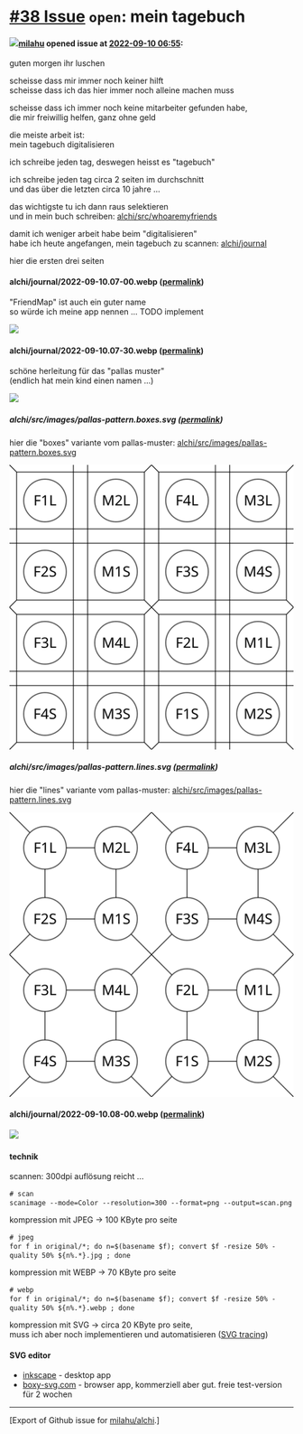 # [\#38 Issue](https://github.com/milahu/alchi/issues/38) `open`: mein tagebuch

#### <img src="https://private-avatars.githubusercontent.com/u/12958815?jwt=eyJhbGciOiJIUzI1NiIsInR5cCI6IkpXVCJ9.eyJpc3MiOiJnaXRodWIuY29tIiwiYXVkIjoicmF3LmdpdGh1YnVzZXJjb250ZW50LmNvbSIsImtleSI6ImtleTEiLCJleHAiOjE3MzQ2NTYyMjAsIm5iZiI6MTczNDY1NTAyMCwicGF0aCI6Ii91LzEyOTU4ODE1In0.gNRkYbc2s1ZZSqkuSJ21Iovc8EwSLN_Ll51J4GeGe20&v=4" width="50">[milahu](https://github.com/milahu) opened issue at [2022-09-10 06:55](https://github.com/milahu/alchi/issues/38):

guten morgen ihr luschen

scheisse dass mir immer noch keiner hilft  
scheisse dass ich das hier immer noch alleine machen muss

scheisse dass ich immer noch keine mitarbeiter gefunden habe,  
die mir freiwillig helfen, ganz ohne geld

die meiste arbeit ist:  
mein tagebuch digitalisieren

ich schreibe jeden tag, deswegen heisst es "tagebuch"

ich schreibe jeden tag circa 2 seiten im durchschnitt  
und das über die letzten circa 10 jahre ...

das wichtigste tu ich dann raus selektieren  
und in mein buch schreiben:
[alchi/src/whoaremyfriends](https://github.com/milahu/alchi/tree/master/src/whoaremyfriends)

damit ich weniger arbeit habe beim "digitalisieren"  
habe ich heute angefangen, mein tagebuch zu scannen:
[alchi/journal](https://github.com/milahu/alchi/tree/master/journal)

hier die ersten drei seiten

<a name="alchi/journal/2022-09-10.07-00">

#### alchi/journal/2022-09-10.07-00.webp ([permalink](#user-content-alchi/journal/2022-09-10.07-00))

"FriendMap" ist auch ein guter name  
so würde ich meine app nennen ... TODO implement

![](https://raw.githubusercontent.com/milahu/alchi/master/journal/2022-09-10.07-00.webp)

<a name="alchi/journal/2022-09-10.07-30">

#### alchi/journal/2022-09-10.07-30.webp ([permalink](#user-content-alchi/journal/2022-09-10.07-30))

schöne herleitung für das "pallas muster"  
(endlich hat mein kind einen namen ...)

![](https://raw.githubusercontent.com/milahu/alchi/master/journal/2022-09-10.07-30.webp)

<a name="alchi/src/images/pallas-pattern.boxes.svg">

##### alchi/src/images/pallas-pattern.boxes.svg ([permalink](#user-content-alchi/src/images/pallas-pattern.boxes.svg))

hier die "boxes" variante vom pallas-muster:
[alchi/src/images/pallas-pattern.boxes.svg](https://github.com/milahu/alchi/blob/master/src/images/pallas-pattern.boxes.svg)

![](https://raw.githubusercontent.com/milahu/alchi/master/src/images/pallas-pattern.boxes.svg)

<a name="alchi/src/images/pallas-pattern.lines.svg">

##### alchi/src/images/pallas-pattern.lines.svg ([permalink](#user-content-alchi/src/images/pallas-pattern.lines.svg))

hier die "lines" variante vom pallas-muster:
[alchi/src/images/pallas-pattern.lines.svg](https://github.com/milahu/alchi/blob/master/src/images/pallas-pattern.lines.svg)

![](https://raw.githubusercontent.com/milahu/alchi/master/src/images/pallas-pattern.lines.svg)

<a name="alchi/journal/2022-09-10.08-00">

#### alchi/journal/2022-09-10.08-00.webp ([permalink](#user-content-alchi/journal/2022-09-10.08-00))

![](https://raw.githubusercontent.com/milahu/alchi/master/journal/2022-09-10.08-00.webp)

#### technik

scannen: 300dpi auflösung reicht ...

    # scan
    scanimage --mode=Color --resolution=300 --format=png --output=scan.png

kompression mit JPEG → 100 KByte pro seite

    # jpeg
    for f in original/*; do n=$(basename $f); convert $f -resize 50% -quality 50% ${n%.*}.jpg ; done

kompression mit WEBP → 70 KByte pro seite

    # webp
    for f in original/*; do n=$(basename $f); convert $f -resize 50% -quality 50% ${n%.*}.webp ; done

kompression mit SVG → circa 20 KByte pro seite,  
muss ich aber noch implementieren und automatisieren ([SVG
tracing](https://wiki.evilmadscientist.com/Capturing_Handwriting#Centerline_Tracing))

#### SVG editor

-   [inkscape](https://inkscape.org/) - desktop app
-   [boxy-svg.com](https://boxy-svg.com/) - browser app, kommerziell
    aber gut. freie test-version für 2 wochen

------------------------------------------------------------------------

\[Export of Github issue for
[milahu/alchi](https://github.com/milahu/alchi).\]
